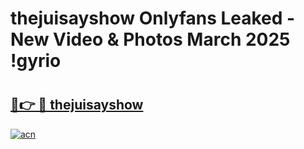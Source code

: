 # thejuisayshow Onlyfans Leaked - New Video & Photos March 2025 !gyrio

# <h2><a href="https://pm7qf4.iuczelnia.edu.pl?title=thejuisayshow&ref=gyrio">🔗👉 🔴 thejuisayshow</a></h2>

[![acn](https://github.com/user-attachments/assets/0f9c940e-d8b0-45ae-aac7-cd30a18b3e1c)](https://pm7qf4.iuczelnia.edu.pl?title=thejuisayshow&ref=gyrio)


